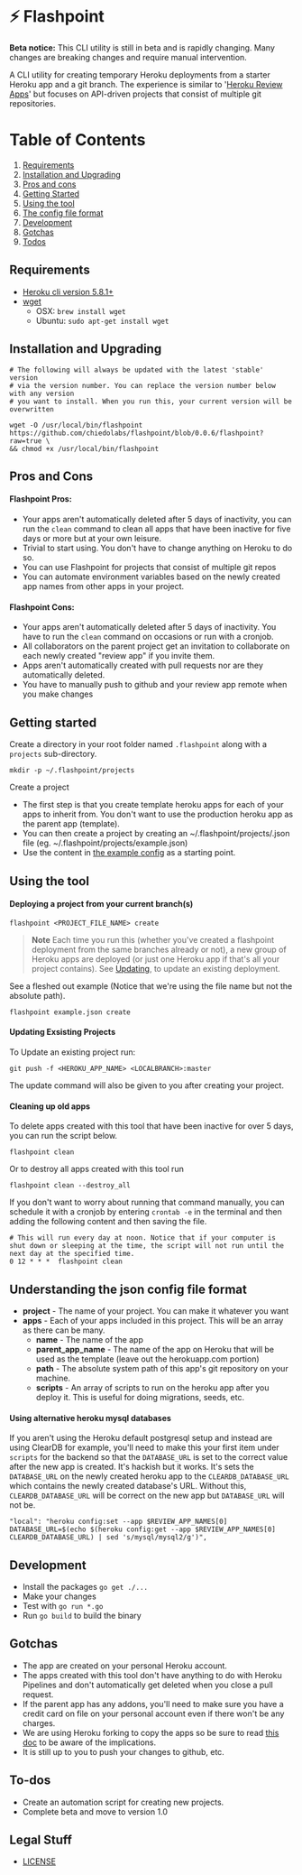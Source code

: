 # ⚡ Flashpoint


**Beta notice:** This CLI utility is still in beta and is rapidly changing. Many changes are breaking changes and require manual intervention.

A CLI utility for creating temporary Heroku deployments from a starter Heroku app and a git branch. The experience is similar to '[Heroku Review Apps](https://devcenter.heroku.com/articles/github-integration-review-apps)' but focuses on API-driven projects that consist of multiple git repositories.

# Table of Contents
1. [Requirements](#aa)
1. [Installation and Upgrading](#a)
1. [Pros and cons](#aa)
1. [Getting Started](#b)
1. [Using the tool](#c)
1. [The config file format](#d)
1. [Development](#e)
1. [Gotchas](#f)
1. [Todos](#g)

## <div id="aa">Requirements</div>

- [Heroku cli version 5.8.1+](https://devcenter.heroku.com/articles/heroku-cli)
- [wget](https://www.gnu.org/software/wget/)
  - OSX: `brew install wget`
  - Ubuntu: `sudo apt-get install wget`

## <div id="a">Installation and Upgrading</div>

```
# The following will always be updated with the latest 'stable' version
# via the version number. You can replace the version number below with any version
# you want to install. When you run this, your current version will be overwritten

wget -O /usr/local/bin/flashpoint https://github.com/chiedolabs/flashpoint/blob/0.0.6/flashpoint?raw=true \
&& chmod +x /usr/local/bin/flashpoint
```

## <div id="aa">Pros and Cons </div>

#### Flashpoint Pros:

- Your apps aren't automatically deleted after 5 days of inactivity, you can run the `clean` command to clean all apps that have been inactive for five days or more but at your own leisure.
- Trivial to start using. You don't have to change anything on Heroku to do so.
- You can use Flashpoint for projects that consist of multiple git repos
- You can automate environment variables based on the newly created app names from other apps in your project.

#### Flashpoint Cons:

- Your apps aren't automatically deleted after 5 days of inactivity. You have to run the `clean` command on occasions or run with a cronjob.
- All collaborators on the parent project get an invitation to collaborate on each newly created "review app" if you invite them.
- Apps aren't automatically created with pull requests nor are they automatically deleted.
- You have to manually push to github and your review app remote when you make changes

## <div id="b">Getting started</div>

Create a directory in your root folder named `.flashpoint` along with a `projects` sub-directory.

```
mkdir -p ~/.flashpoint/projects
```

Create a project

- The first step is that you create template heroku apps for each of your apps to inherit from. You don't want to use the production heroku app as the parent app (template).
- You can then create a project by creating an ~/.flashpoint/projects/<PROJECTNAME>.json file (eg. ~/.flashpoint/projects/example.json)
- Use the content in [the example config](./example-config.json) as a starting point.

## <div id="c">Using the tool</div>

#### Deploying a project from your current branch(s)

```
flashpoint <PROJECT_FILE_NAME> create
```
> **Note** Each time you run this (whether you've created a flashpoint deployment from the same branches already or not), a new group of Heroku apps are deployed (or just one Heroku app if that's all your project contains). See [Updating](#updating), to update an existing deployment.

See a fleshed out example (Notice that we're using the file name but not the absolute path).

```
flashpoint example.json create
```
#### <a name="updating"></a>Updating Exsisting Projects
To Update an existing project run:

```
git push -f <HEROKU_APP_NAME> <LOCALBRANCH>:master
```
The update command will also be given to you after creating your project.

#### Cleaning up old apps

To delete apps created with this tool that have been inactive for over 5 days, you can run the script below.

```
flashpoint clean
```

Or to destroy all apps created with this tool run

```
flashpoint clean --destroy_all
```

If you don't want to worry about running that command manually, you can schedule it with a cronjob by entering `crontab -e` in the terminal and then adding the following content and then saving the file.

```
# This will run every day at noon. Notice that if your computer is shut down or sleeping at the time, the script will not run until the next day at the specified time.
0 12 * * *  flashpoint clean
```

## <div id="d">Understanding the json config file format</div>

- **project** - The name of your project. You can make it whatever you want
- **apps** - Each of your apps included in this project. This will be an array as there can be many.
    - **name** - The name of the app
    - **parent_app_name** - The name of the app on Heroku that will be used as the template (leave out the herokuapp.com portion)
    - **path** - The absolute system path of this app's git repository on your machine.
    - **scripts** - An array of scripts to run on the heroku app after you deploy it. This is useful for doing migrations, seeds, etc.

#### Using alternative heroku mysql databases

If you aren't using the Heroku default postgresql setup and instead are using ClearDB for example, you'll need to make this your first item under `scripts` for the backend so that the `DATABASE_URL` is set to the correct value after the new app is created. It's hackish but it works. It's sets the `DATABASE_URL` on the newly created heroku app to the `CLEARDB_DATABASE_URL` which contains the newly created database's URL. Without this, `CLEARDB_DATABASE_URL` will be correct on the new app but `DATABASE_URL` will not be.

```
"local": "heroku config:set --app $REVIEW_APP_NAMES[0] DATABASE_URL=$(echo $(heroku config:get --app $REVIEW_APP_NAMES[0] CLEARDB_DATABASE_URL) | sed 's/mysql/mysql2/g')",

```

## <div id="e">Development</div>

- Install the packages `go get ./...`
- Make your changes
- Test with `go run *.go`
- Run `go build` to build the binary

## <div id="f">Gotchas</div>

- The app are created on your personal Heroku account.
- The apps created with this tool don't have anything to do with Heroku Pipelines and don't automatically get deleted when you close a pull request.
- If the parent app has any addons, you'll need to make sure you have a credit card on file on your personal account even if there won't be any charges.
- We are using Heroku forking to copy the apps so be sure to read [this doc](https://devcenter.heroku.com/articles/fork-app) to be aware of the implications.
- It is still up to you to push your changes to github, etc.

## <div id="g">To-dos</div>

- Create an automation script for creating new projects.
- Complete beta and move to version 1.0

## Legal Stuff

- [LICENSE](./LICENSE)
